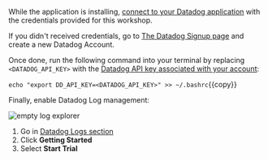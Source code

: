 While the application is installing, [connect to your Datadog application](https://app.datadoghq.com) with the credentials provided for this workshop.

If you didn't received credentials, go to [The Datadog Signup page](https://app.datadoghq.com/signup) and create a new Datadog Account.

Once done, run the following command into your terminal by replacing `<DATADOG_API_KEY>` with the [Datadog API key associated with your account](https://app.datadoghq.com/account/settings#api):

`echo "export DD_API_KEY=<DATADOG_API_KEY>" >> ~/.bashrc`{{copy}}

Finally, enable Datadog Log management:

![empty log explorer](https://raw.githubusercontent.com/l0k0ms/workshops/master/log-workshop/images/empty_log_explorer.png)

1. Go in [Datadog Logs section](https://app.datadoghq.com/logs)
2. Click **Getting Started**
3. Select **Start Trial**